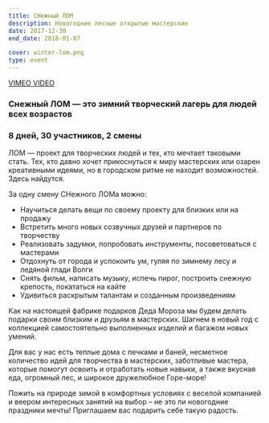 ```yaml
---
title: СНежный ЛОМ
description: Новогодние лесные открытые мастерские
date: 2017-12-30
end_date: 2018-01-07

cover: winter-lom.png
type: event
---
```


[VIMEO VIDEO](https://vimeo.com/287449460)

### Снежный ЛОМ — это зимний творческий лагерь для людей всех возрастов

### 8 дней, 30 участников, 2 смены

ЛОМ — проект для творческих людей и тех, кто мечтает таковыми стать. Тех, кто давно хочет прикоснуться к миру мастерских или озарен креативными идеями, но в городском ритме не находит возможностей. Здесь найдутся.

За одну смену СНежного ЛОМа можно:

- Научиться делать вещи по своему проекту для близких или на продажу
- Встретить много новых созвучных друзей и партнеров по творчеству
- Реализовать задумки, попробовать инструменты, посоветоваться с мастерами
- Отдохнуть от города и успокоить ум, гуляя по зимнему лесу и ледяной глади Волги
- Снять фильм, написать музыку, испечь пирог, построить снежную крепость, покататься на кайте
- Удивиться раскрытым талантам и созданным произведениям

Как на настоящей фабрике подарков Деда Мороза мы будем делать подарки своим близким и друзьям в мастерских. Шагнем в новый год с коллекцией самостоятельно выполненных изделий и багажом новых умений.

Для вас у нас есть теплые дома с печками и баней, несметное количество идей для творчества в мастерских, заботливые мастера, которые помогут освоить и отработать новые навыки, а также вкусная еда, огромный лес, и широкое дружелюбное Горе-море!

Пожить на природе зимой в комфортных условиях с веселой компанией и веером интересных занятий на выбор – не это ли новогодние праздники мечты! Приглашаем вас подарить себе такую радость.
